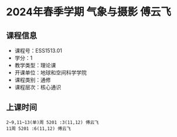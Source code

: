 # 2024年春季学期 气象与摄影 傅云飞






## 课程信息

- 课程号：ESS1513.01
- 学分：1
- 教学类型：理论课
- 开课单位：地球和空间科学学院
- 课程类别：通修
- 课程层次：核心通识

## 上课时间

```
2~9,11~13(单)周 5201 :3(11,12) 傅云飞
11周 5201 :6(11,12) 傅云飞
```

